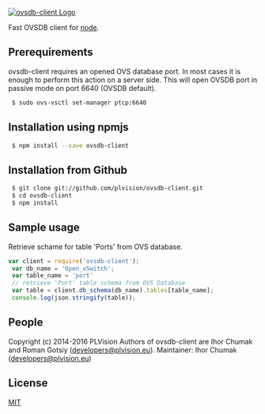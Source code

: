 [![ovsdb-client Logo](http://plvision.eu/wp-content/themes/plvision/img/plvision-logo.png)](http://plvision.eu/)

Fast OVSDB client for [node](http://nodejs.org).

## Prerequirements
ovsdb-client requires an opened OVS database port. In most cases it is enough to perform this action on a server side. This will open OVSDB port in passive mode on port 6640 (OVSDB default).
```bash
 $ sudo ovs-vsctl set-manager ptcp:6640 
```

## Installation using npmjs
```bash
 $ npm install --save ovsdb-client
```

## Installation from Github
```bash
 $ git clone git://github.com/plvision/ovsdb-client.git
 $ cd ovsdb-client
 $ npm install
```

## Sample usage
Retrieve schame for table 'Ports' from OVS database.
```javascript
var client = require('ovsdb-client');
 var db_name = 'Open_vSwitch';
 var table_name = 'port'
 // retrieve 'Port' table schema from OVS Database
 var table = client.db_schema(db_name).tables[table_name];
 console.log(json.stringify(table));
```

## People
Copyright (c) 2014-2016 PLVision
Authors of ovsdb-client are Ihor Chumak and Roman Gotsiy (developers@plvision.eu).
Maintainer: Ihor Chumak (developers@plvision.eu)

## License
 [MIT](LICENSE)
